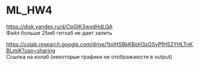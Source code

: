 # ML_HW4

https://disk.yandex.ru/d/CpGIK3wxdHdLQA  
Файл больше 25мб гитхаб не дает залить

https://colab.research.google.com/drive/1txlHSBkKBoH3zGSyPfH52YHLTnKBLmiK?usp=sharing  
Ссылка на колаб (некоторые графики не отображаюстя в output)
